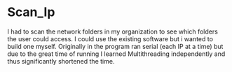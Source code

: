 # Scan_Ip
I had to scan the network folders in my organization to see which folders the user could access.
I could use the existing software but i wanted to build one myself.
Originally in the program ran serial (each IP at a time) but due to the great time of running I learned Multithreading independently and thus significantly shortened the time.
